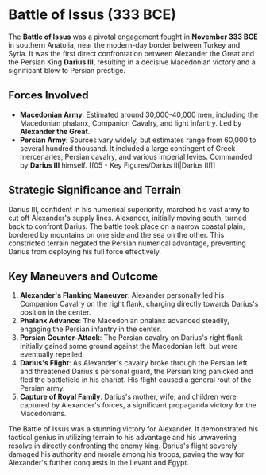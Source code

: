 # Battle of Issus (333 BCE)

The **Battle of Issus** was a pivotal engagement fought in **November 333 BCE** in southern Anatolia, near the modern-day border between Turkey and Syria. It was the first direct confrontation between Alexander the Great and the Persian King **Darius III**, resulting in a decisive Macedonian victory and a significant blow to Persian prestige.

## Forces Involved

*   **Macedonian Army**: Estimated around 30,000-40,000 men, including the Macedonian phalanx, Companion Cavalry, and light infantry. Led by **Alexander the Great**.
*   **Persian Army**: Sources vary widely, but estimates range from 60,000 to several hundred thousand. It included a large contingent of Greek mercenaries, Persian cavalry, and various imperial levies. Commanded by **Darius III** himself. [[05 - Key Figures/Darius III|Darius III]]

## Strategic Significance and Terrain

Darius III, confident in his numerical superiority, marched his vast army to cut off Alexander's supply lines. Alexander, initially moving south, turned back to confront Darius. The battle took place on a narrow coastal plain, bordered by mountains on one side and the sea on the other. This constricted terrain negated the Persian numerical advantage, preventing Darius from deploying his full force effectively.

## Key Maneuvers and Outcome

1.  **Alexander's Flanking Maneuver**: Alexander personally led his Companion Cavalry on the right flank, charging directly towards Darius's position in the center.
2.  **Phalanx Advance**: The Macedonian phalanx advanced steadily, engaging the Persian infantry in the center.
3.  **Persian Counter-Attack**: The Persian cavalry on Darius's right flank initially gained some ground against the Macedonian left, but were eventually repelled.
4.  **Darius's Flight**: As Alexander's cavalry broke through the Persian left and threatened Darius's personal guard, the Persian king panicked and fled the battlefield in his chariot. His flight caused a general rout of the Persian army.
5.  **Capture of Royal Family**: Darius's mother, wife, and children were captured by Alexander's forces, a significant propaganda victory for the Macedonians.

The Battle of Issus was a stunning victory for Alexander. It demonstrated his tactical genius in utilizing terrain to his advantage and his unwavering resolve in directly confronting the enemy king. Darius's flight severely damaged his authority and morale among his troops, paving the way for Alexander's further conquests in the Levant and Egypt.